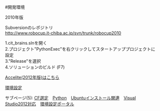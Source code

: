 #開発環境  

2010年版  

Subversionのレポジトリ  
<http://www.robocup.it-chiba.ac.jp/svn/trunk/robocup2010>

1.cit_brains.slnを開く  
2.プロジェクト"PythonExec"を右クリックしてスタートアッププロジェクトに設定  
3."Release"を選択  
4.ソリューションのビルド (F7)  


[Accelite(2012年版)はこちら](ここにレポジトリのアドレス)  

[環境設定](ここにレポジトリのアドレス)  


サブページ(5): [CF選定](後で)　[Python](後で)　[Ubuntuインストール関連](https://github.com/citbrains/robocup/wiki/Ubuntu%E3%82%A4%E3%83%B3%E3%82%B9%E3%83%88%E3%83%BC%E3%83%AB%E9%96%A2%E9%80%A3)　[Visual Studio2012対応](後で)　[環境設定ポータル](後で)  
